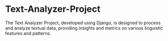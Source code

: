 # Text-Analyzer-Project
The Text Analyzer Project, developed using Django, is designed to process and analyze textual data, providing insights and metrics on various linguistic features and patterns.

